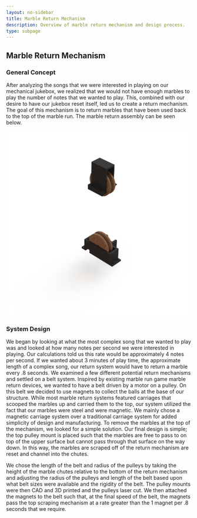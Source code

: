 ```yaml
---
layout: no-sidebar
title: Marble Return Mechanism
description: Overview of marble return mechanism and design process.
type: subpage
---
```

## Marble Return Mechanism

### General Concept
After analyzing the songs that we were interested in playing on our mechanical jukebox, we realized that we would not have enough marbles to play the number of notes that we wanted to play. This, combined with our desire to have our jukebox reset itself, led us to create a return mechanism. The goal of this mechanism is to return marbles that have been used back to the top of the marble run. The marble return assembly can be seen below.

<img class="img-large img-massive" src="images/MarbleReturn.png">


### System Design
We began by looking at what the most complex song that we wanted to play was and looked at how many notes per second we were interested in playing. Our calculations told us this rate would be approximately 4 notes per second. If we wanted about 3 minutes of play time, the approximate length of a complex song, our return system would have to return a marble every .8 seconds. We examined a few different potential return mechanisms and settled on a belt system. Inspired by existing marble run game marble return devices, we wanted to have a belt driven by a motor on a pulley. On this belt we decided to use magnets to collect the balls at the base of our structure. While most marble return systems featured carriages that scooped the marbles up and carried them to the top, our system utilized the fact that our marbles were steel and were magnetic. We mainly chose a magnetic carriage system over a traditional carriage system for added simplicity of design and manufacturing. To remove the marbles at the top of the mechanism, we looked for a simple solution. Our final design is simple; the top pulley mount is placed such that the marbles are free to pass to on top of the upper surface but cannot pass through that surface on the way down. In this way, the marbles are scraped off of the return mechanism are reset and channel into the chutes.

We chose the length of the belt and radius of the pulleys by taking the height of the marble chutes relative to the bottom of the return mechanism and adjusting the radius of the pulleys and length of the belt based upon what belt sizes were available and the rigidity of the belt. The pulley mounts were then CAD and 3D printed and the pulleys laser cut. We then attached the magnets to the belt such that, at the final speed of the belt, the magnets pass the top scraping mechanism at a rate greater than the 1 magnet per .8 seconds that we require.
